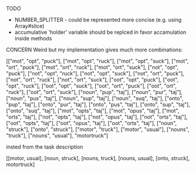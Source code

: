 TODO
* NUMBER_SPLITTER - could be represented more concise (e.g. using Array#slice)
* accumulative 'holder' variable should be replced in favor accamulation inside methods

CONCERN
Weird but my implementation gives much more combinations:

[["mot", "opt", "puck"], ["mot", "opt", "ruck"], ["mot", "opt", "suck"], ["mot", "ort", "puck"], ["mot", "ort", "ruck"], ["mot", "ort", "suck"], ["not", "opt", "puck"], ["not", "opt", "ruck"], ["not", "opt", "suck"], ["not", "ort", "puck"], ["not", "ort", "ruck"], ["not", "ort", "suck"], ["oot", "opt", "puck"], ["oot", "opt", "ruck"], ["oot", "opt", "suck"], ["oot", "ort", "puck"], ["oot", "ort", "ruck"], ["oot", "ort", "suck"], ["noun", "pup", "taj"], ["noun", "pur", "taj"], ["noun", "pus", "taj"], ["noun", "sup", "taj"], ["noun", "suq", "taj"], ["onto", "pup", "taj"], ["onto", "pur", "taj"], ["onto", "pus", "taj"], ["onto", "sup", "taj"], ["onto", "suq", "taj"], ["mot", "opts", "taj"], ["mot", "opus", "taj"], ["mot", "orts", "taj"], ["not", "opts", "taj"], ["not", "opus", "taj"], ["not", "orts", "taj"], ["oot", "opts", "taj"], ["oot", "opus", "taj"], ["oot", "orts", "taj"], ["noun", "struck"], ["onto", "struck"], ["motor", "truck"], ["motor", "usual"], ["nouns", "truck"], ["nouns", "usual"], "motortruck"]

insted from the task description

[[motor,
usual], [noun, struck],
[nouns, truck], [nouns,
usual], [onto, struck],
motortruck]
